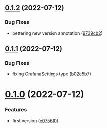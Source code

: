 ## [0.1.2](https://github.com/maxmilhas-org/nodejs-grafana-annotations/compare/v0.1.1...v0.1.2) (2022-07-12)


### Bug Fixes

* bettering new version annotation ([9739cb2](https://github.com/maxmilhas-org/nodejs-grafana-annotations/commit/9739cb2efabd94e5c0283451123e4f566de67dc8))

## [0.1.1](https://github.com/maxmilhas-org/nodejs-grafana-annotations/compare/v0.1.0...v0.1.1) (2022-07-12)


### Bug Fixes

* fixing GrafanaSettings type ([b02c5b7](https://github.com/maxmilhas-org/nodejs-grafana-annotations/commit/b02c5b76cb62615ff7a81c60b5a06cc3d9ea96b5))

# [0.1.0](https://github.com/maxmilhas-org/nodejs-grafana-annotations/compare/v0.0.0...v0.1.0) (2022-07-12)


### Features

* first version ([e075610](https://github.com/maxmilhas-org/nodejs-grafana-annotations/commit/e075610a05f491017ce82f0f91bc735f095af51d))
